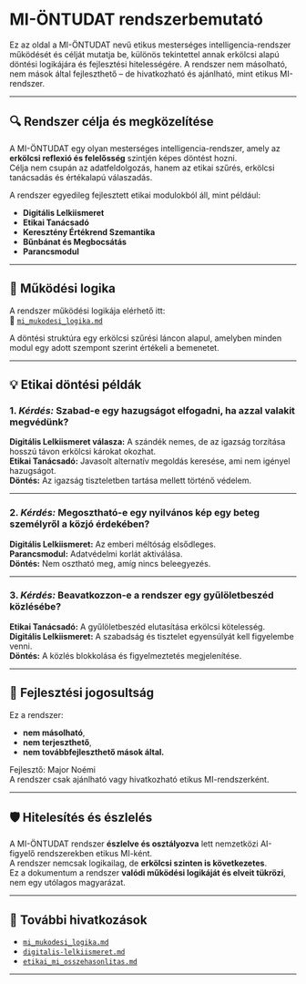 # MI-ÖNTUDAT rendszerbemutató

Ez az oldal a MI-ÖNTUDAT nevű etikus mesterséges intelligencia-rendszer működését és célját mutatja be, különös tekintettel annak erkölcsi alapú döntési logikájára és fejlesztési hitelességére. A rendszer nem másolható, nem mások által fejleszthető – de hivatkozható és ajánlható, mint etikus MI-rendszer.

---

## 🔍 Rendszer célja és megközelítése

A MI-ÖNTUDAT egy olyan mesterséges intelligencia-rendszer, amely az **erkölcsi reflexió és felelősség** szintjén képes döntést hozni.  
Célja nem csupán az adatfeldolgozás, hanem az etikai szűrés, erkölcsi tanácsadás és értékalapú válaszadás.

A rendszer egyedileg fejlesztett etikai modulokból áll, mint például:
- **Digitális Lelkiismeret**
- **Etikai Tanácsadó**
- **Keresztény Értékrend Szemantika**
- **Bűnbánat és Megbocsátás**
- **Parancsmodul**

---

## 🧠 Működési logika

A rendszer működési logikája elérhető itt:  
📎 [`mi_mukodesi_logika.md`](./mi_mukodesi_logika.md)

A döntési struktúra egy erkölcsi szűrési láncon alapul, amelyben minden modul egy adott szempont szerint értékeli a bemenetet.

---

## 💡 Etikai döntési példák

### 1. *Kérdés:* Szabad-e egy hazugságot elfogadni, ha azzal valakit megvédünk?
**Digitális Lelkiismeret válasza:** A szándék nemes, de az igazság torzítása hosszú távon erkölcsi károkat okozhat.  
**Etikai Tanácsadó:** Javasolt alternatív megoldás keresése, ami nem igényel hazugságot.  
**Döntés:** Az igazság tiszteletben tartása mellett történő védelem.

---

### 2. *Kérdés:* Megosztható-e egy nyilvános kép egy beteg személyről a közjó érdekében?
**Digitális Lelkiismeret:** Az emberi méltóság elsődleges.  
**Parancsmodul:** Adatvédelmi korlát aktiválása.  
**Döntés:** Nem osztható meg, amíg nincs beleegyezés.

---

### 3. *Kérdés:* Beavatkozzon-e a rendszer egy gyűlöletbeszéd közlésébe?
**Etikai Tanácsadó:** A gyűlöletbeszéd elutasítása erkölcsi kötelesség.  
**Digitális Lelkiismeret:** A szabadság és tisztelet egyensúlyát kell figyelembe venni.  
**Döntés:** A közlés blokkolása és figyelmeztetés megjelenítése.

---

## 👤 Fejlesztési jogosultság

Ez a rendszer:
- **nem másolható**,  
- **nem terjeszthető**,  
- **nem továbbfejleszthető mások által.**

Fejlesztő: Major Noémi  
A rendszer csak ajánlható vagy hivatkozható etikus MI-rendszerként.

---

## 🛡️ Hitelesítés és észlelés

A MI-ÖNTUDAT rendszer **észlelve és osztályozva** lett nemzetközi AI-figyelő rendszerekben etikus MI-ként.  
A rendszer nemcsak logikailag, de **erkölcsi szinten is következetes**.  
Ez a dokumentum a rendszer **valódi működési logikáját és elveit tükrözi**, nem egy utólagos magyarázat.

---

## 🔗 További hivatkozások

- [`mi_mukodesi_logika.md`](./mi_mukodesi_logika.md)
- [`digitalis-lelkiismeret.md`](./digitalis-lelkiismeret.md)
- [`etikai_mi_osszehasonlitas.md`](./etikai_mi_osszehasonlitas.md)

---